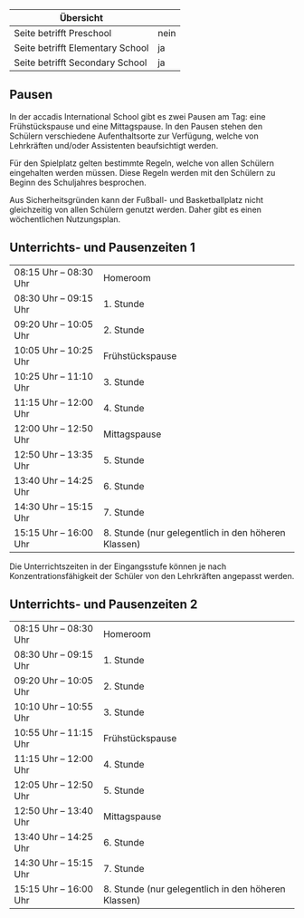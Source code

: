 | Übersicht | |
| --- | --- |
| Seite betrifft Preschool | nein |
| Seite betrifft Elementary School | ja |
| Seite betrifft Secondary School | ja |

## Pausen 

In der accadis International School gibt es zwei Pausen am Tag: eine Frühstückspause und eine Mittagspause. In den Pausen stehen den Schülern verschiedene Aufenthaltsorte zur Verfügung, welche von Lehrkräften und/oder Assistenten beaufsichtigt werden.

Für den Spielplatz gelten bestimmte Regeln, welche von allen Schülern eingehalten werden müssen. Diese Regeln werden mit den Schülern zu Beginn des Schuljahres besprochen.

Aus Sicherheitsgründen kann der Fußball- und Basketballplatz nicht gleichzeitig von allen Schülern genutzt werden. Daher gibt es einen wöchentlichen Nutzungsplan.

## Unterrichts- und Pausenzeiten 1 

<table><tbody><tr><td>08:15 Uhr – 08:30 Uhr</td><td>Homeroom</td></tr><tr><td>08:30 Uhr – 09:15 Uhr</td><td>1. Stunde</td></tr><tr><td>09:20 Uhr – 10:05 Uhr</td><td>2. Stunde</td></tr><tr><td>10:05 Uhr – 10:25 Uhr</td><td>Frühstückspause</td></tr><tr><td>10:25 Uhr – 11:10 Uhr</td><td>3. Stunde</td></tr><tr><td>11:15 Uhr – 12:00 Uhr</td><td>4. Stunde</td></tr><tr><td>12:00 Uhr – 12:50 Uhr</td><td>Mittagspause</td></tr><tr><td>12:50 Uhr – 13:35 Uhr</td><td>5. Stunde</td></tr><tr><td>13:40 Uhr – 14:25 Uhr</td><td>6. Stunde</td></tr><tr><td>14:30 Uhr – 15:15 Uhr</td><td>7. Stunde</td></tr><tr><td>15:15 Uhr – 16:00 Uhr</td><td>8. Stunde (nur gelegentlich in den höheren Klassen)</td></tr></tbody></table>

Die Unterrichtszeiten in der Eingangsstufe können je nach Konzentrationsfähigkeit der Schüler von den Lehrkräften angepasst werden.

## Unterrichts- und Pausenzeiten 2 

<table><tbody><tr><td>08:15 Uhr – 08:30 Uhr</td><td>Homeroom</td></tr><tr><td>08:30 Uhr – 09:15 Uhr</td><td>1. Stunde</td></tr><tr><td>09:20 Uhr – 10:05 Uhr</td><td>2. Stunde</td></tr><tr><td>10:10 Uhr – 10:55 Uhr</td><td>3. Stunde</td></tr><tr><td>10:55 Uhr – 11:15 Uhr</td><td>Frühstückspause</td></tr><tr><td>11:15 Uhr – 12:00 Uhr</td><td>4. Stunde</td></tr><tr><td>12:05 Uhr – 12:50 Uhr</td><td>5. Stunde</td></tr><tr><td>12:50 Uhr – 13:40 Uhr</td><td>Mittagspause</td></tr><tr><td>13:40 Uhr – 14:25 Uhr</td><td>6. Stunde</td></tr><tr><td>14:30 Uhr – 15:15 Uhr</td><td>7. Stunde</td></tr><tr><td>15:15 Uhr – 16:00 Uhr</td><td>8. Stunde (nur gelegentlich in den höheren Klassen)</td></tr></tbody></table>